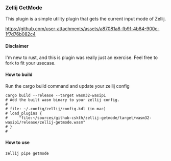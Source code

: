 ### Zellij GetMode

This plugin is a simple utility plugin that gets the current input mode of
Zellij.

https://github.com/user-attachments/assets/a87081a8-fb9f-4b84-900c-1f7d76b082c4


#### Disclaimer

I'm new to rust, and this is plugin was really just an exercise. Feel free to
fork to fit your usecase.


#### How to build
Run the cargo build command and update your zellij config
```
cargo build --release --target wasm32-wasip1
# Add the built wasm binary to your zellij config.
#
# file: ~/.config/zellij/config.kdl (in mac)
# load_plugins {
#     "file:~/sources/github-cskth/zellij-getmode/target/wasm32-wasip1/release/zellij-getmode.wasm"
# }
#
```

#### How to use
```
zellij pipe getmode
```




